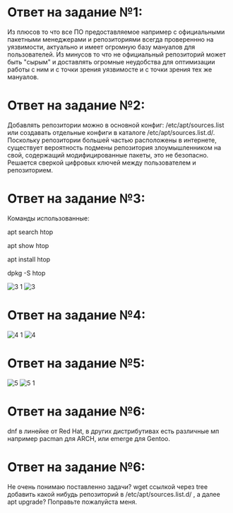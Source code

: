 # Ответ на задание №1:
Из плюсов  то что все ПО предоставляемое  например с официальными пакетными менеджерами и репозиториями всегда провереннно на уязвимости, актуально и имеет огромную базу мануалов для пользователей. Из минусов то что не официальный репозиторий может быть "сырым" и доставлять огромные неудобства для оптимизации работы с ним и с точки зрения уязвимосте и с точки зрения тех же мануалов.
# Ответ на задание №2:
Добавлять репозитории можно в основной конфиг: /etc/apt/sources.list или создавать отдельные конфиги в каталоге /etc/apt/sources.list.d/.
Поскольку репозитории большей частью расположены в интернете, существует вероятность подмены репозитория злоумышленником на свой, содержащий модифицированные пакеты, это не безопасно. 
Решается сверкой цифровых ключей между пользователем и репозиторием.
# Ответ на задание №3: 
Команды использованные:

apt search htop

apt show htop

apt install htop

dpkg -S htop

![3 1](https://user-images.githubusercontent.com/107581500/184288550-969e7448-85d8-476f-8d18-29b5d3da2bd9.jpg)
![3](https://user-images.githubusercontent.com/107581500/184288553-30a1d2c7-bd02-4d11-a280-a1afaa85b6e6.jpg)
# Ответ на задание №4: 
![4 1](https://user-images.githubusercontent.com/107581500/184522649-aa5e1658-a361-4b9b-82c2-b89721702d5a.jpg)
![4](https://user-images.githubusercontent.com/107581500/184522652-c7f22628-3f86-462f-bc92-a0311fd25a42.jpg)
# Ответ на задание №5: 
![5](https://user-images.githubusercontent.com/107581500/184522665-320ac653-8822-4c37-8882-8dc4e84ee584.jpg)
![5 1](https://user-images.githubusercontent.com/107581500/184522667-366366ff-634b-4cdd-a43f-81ae14480a34.jpg)
# Ответ на задание №6: 
dnf в линейке от Red Hat, в других дистрибутивах есть различные мп например  pacman  для ARCH, или emerge для Gentoo.
# Ответ на задание №6: 
Не очень понимаю поставленно задачи? wget  ссылкой через tree добавить  какой нибудь репозиторий  в /etc/apt/sources.list.d/ , а далее apt upgrade? Поправьте пожалуйста меня.
